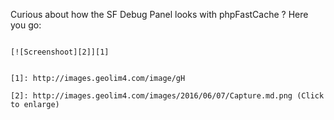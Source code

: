 Curious about how the SF Debug Panel looks with phpFastCache ?
                                                                                    Here you go:
                                                                                    
                                                                                    [![Screenshoot][2]][1]
                                                                                    
                                                                                      [1]: http://images.geolim4.com/image/gH
                                                                                      [2]: http://images.geolim4.com/images/2016/06/07/Capture.md.png (Click to enlarge)